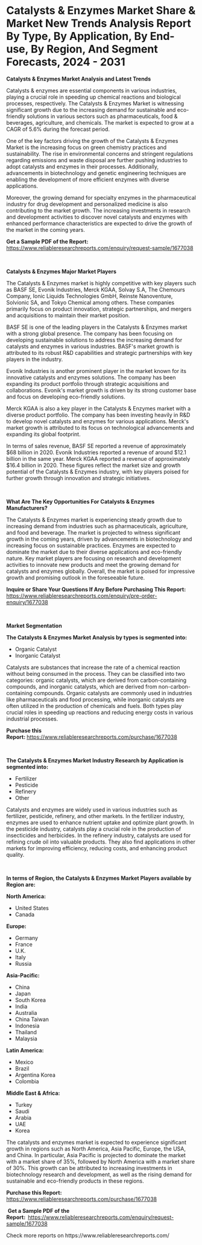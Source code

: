 <p><h1>Catalysts & Enzymes Market Share & Market New Trends Analysis Report By Type, By Application, By End-use, By Region, And Segment Forecasts, 2024 - 2031</h1></p><p><strong>Catalysts & Enzymes Market Analysis and Latest Trends</strong></p>
<p><p>Catalysts & enzymes are essential components in various industries, playing a crucial role in speeding up chemical reactions and biological processes, respectively. The Catalysts & Enzymes Market is witnessing significant growth due to the increasing demand for sustainable and eco-friendly solutions in various sectors such as pharmaceuticals, food & beverages, agriculture, and chemicals. The market is expected to grow at a CAGR of 5.6% during the forecast period.</p><p>One of the key factors driving the growth of the Catalysts & Enzymes Market is the increasing focus on green chemistry practices and sustainability. The rise in environmental concerns and stringent regulations regarding emissions and waste disposal are further pushing industries to adopt catalysts and enzymes in their processes. Additionally, advancements in biotechnology and genetic engineering techniques are enabling the development of more efficient enzymes with diverse applications.</p><p>Moreover, the growing demand for specialty enzymes in the pharmaceutical industry for drug development and personalized medicine is also contributing to the market growth. The increasing investments in research and development activities to discover novel catalysts and enzymes with enhanced performance characteristics are expected to drive the growth of the market in the coming years.</p></p>
<p><strong>Get a Sample PDF of the Report:&nbsp;</strong> <a href="https://www.reliableresearchreports.com/enquiry/request-sample/1677038">https://www.reliableresearchreports.com/enquiry/request-sample/1677038</a></p>
<p>&nbsp;</p>
<p><strong>Catalysts & Enzymes Major Market Players</strong></p>
<p><p>The Catalysts & Enzymes market is highly competitive with key players such as BASF SE, Evonik Industries, Merck KGAA, Solvay S.A, The Chemours Company, Ionic Liquids Technologies GmbH, Reinste Nanoventure, Solvionic SA, and Tokyo Chemical among others. These companies primarily focus on product innovation, strategic partnerships, and mergers and acquisitions to maintain their market position.</p><p>BASF SE is one of the leading players in the Catalysts & Enzymes market with a strong global presence. The company has been focusing on developing sustainable solutions to address the increasing demand for catalysts and enzymes in various industries. BASF's market growth is attributed to its robust R&D capabilities and strategic partnerships with key players in the industry.</p><p>Evonik Industries is another prominent player in the market known for its innovative catalysts and enzymes solutions. The company has been expanding its product portfolio through strategic acquisitions and collaborations. Evonik's market growth is driven by its strong customer base and focus on developing eco-friendly solutions.</p><p>Merck KGAA is also a key player in the Catalysts & Enzymes market with a diverse product portfolio. The company has been investing heavily in R&D to develop novel catalysts and enzymes for various applications. Merck's market growth is attributed to its focus on technological advancements and expanding its global footprint.</p><p>In terms of sales revenue, BASF SE reported a revenue of approximately $68 billion in 2020. Evonik Industries reported a revenue of around $12.1 billion in the same year. Merck KGAA reported a revenue of approximately $16.4 billion in 2020. These figures reflect the market size and growth potential of the Catalysts & Enzymes industry, with key players poised for further growth through innovation and strategic initiatives.</p></p>
<p>&nbsp;</p>
<p><strong>What Are The Key Opportunities For Catalysts & Enzymes Manufacturers?</strong></p>
<p><p>The Catalysts & Enzymes market is experiencing steady growth due to increasing demand from industries such as pharmaceuticals, agriculture, and food and beverage. The market is projected to witness significant growth in the coming years, driven by advancements in biotechnology and increasing focus on sustainable practices. Enzymes are expected to dominate the market due to their diverse applications and eco-friendly nature. Key market players are focusing on research and development activities to innovate new products and meet the growing demand for catalysts and enzymes globally. Overall, the market is poised for impressive growth and promising outlook in the foreseeable future.</p></p>
<p><strong>Inquire or Share Your Questions If Any Before Purchasing This Report:</strong> <a href="https://www.reliableresearchreports.com/enquiry/pre-order-enquiry/1677038">https://www.reliableresearchreports.com/enquiry/pre-order-enquiry/1677038</a></p>
<p>&nbsp;</p>
<p><strong>Market Segmentation</strong></p>
<p><strong>The Catalysts & Enzymes Market Analysis by types is segmented into:</strong></p>
<p><ul><li>Organic Catalyst</li><li>Inorganic Catalyst</li></ul></p>
<p><p>Catalysts are substances that increase the rate of a chemical reaction without being consumed in the process. They can be classified into two categories: organic catalysts, which are derived from carbon-containing compounds, and inorganic catalysts, which are derived from non-carbon-containing compounds. Organic catalysts are commonly used in industries like pharmaceuticals and food processing, while inorganic catalysts are often utilized in the production of chemicals and fuels. Both types play crucial roles in speeding up reactions and reducing energy costs in various industrial processes.</p></p>
<p><strong>Purchase this Report:&nbsp;</strong><a href="https://www.reliableresearchreports.com/purchase/1677038">https://www.reliableresearchreports.com/purchase/1677038</a></p>
<p>&nbsp;</p>
<p><strong>The Catalysts & Enzymes Market Industry Research by Application is segmented into:</strong></p>
<p><ul><li>Fertilizer</li><li>Pesticide</li><li>Refinery</li><li>Other</li></ul></p>
<p><p>Catalysts and enzymes are widely used in various industries such as fertilizer, pesticide, refinery, and other markets. In the fertilizer industry, enzymes are used to enhance nutrient uptake and optimize plant growth. In the pesticide industry, catalysts play a crucial role in the production of insecticides and herbicides. In the refinery industry, catalysts are used for refining crude oil into valuable products. They also find applications in other markets for improving efficiency, reducing costs, and enhancing product quality.</p></p>
<p>&nbsp;</p>
<p><strong>In terms of Region, the Catalysts & Enzymes Market Players available by Region are:</strong></p>
<p>
    <p> <strong> North America: </strong>
        <ul>
            <li>United States</li>
            <li>Canada</li>
        </ul>
        </p> 
    <p> <strong> Europe: </strong>
        <ul>
            <li>Germany</li>
            <li>France</li>
            <li>U.K.</li>
            <li>Italy</li>
            <li>Russia</li>
        </ul>
        </p> 
    <p> <strong> Asia-Pacific: </strong>
        <ul>
            <li>China</li>
            <li>Japan</li>
            <li>South Korea</li>
            <li>India</li>
            <li>Australia</li>
            <li>China Taiwan</li>
            <li>Indonesia</li>
            <li>Thailand</li>
            <li>Malaysia</li>
        </ul>
        </p> 
    <p> <strong> Latin America: </strong>
        <ul>
            <li>Mexico</li>
            <li>Brazil</li>
            <li>Argentina Korea</li>
            <li>Colombia</li>
        </ul>
        </p> 
    <p> <strong> Middle East & Africa: </strong>
        <ul>
            <li>Turkey</li>
            <li>Saudi</li>
            <li>Arabia</li>
            <li>UAE</li>
            <li>Korea</li>
        </ul>
    </p>
    </p>
<p><p>The catalysts and enzymes market is expected to experience significant growth in regions such as North America, Asia Pacific, Europe, the USA, and China. In particular, Asia Pacific is projected to dominate the market with a market share of 35%, followed by North America with a market share of 30%. This growth can be attributed to increasing investments in biotechnology research and development, as well as the rising demand for sustainable and eco-friendly products in these regions.</p></p>
<p><strong>Purchase this Report: </strong><a href="https://www.reliableresearchreports.com/purchase/1677038">https://www.reliableresearchreports.com/purchase/1677038</a></p>
<p>&nbsp;<strong>Get a Sample PDF of the Report:&nbsp;&nbsp;</strong><a href="https://www.reliableresearchreports.com/enquiry/request-sample/1677038">https://www.reliableresearchreports.com/enquiry/request-sample/1677038</a></p>
<p><strong></strong></p>
<p>Check more reports on https://www.reliableresearchreports.com/</p>